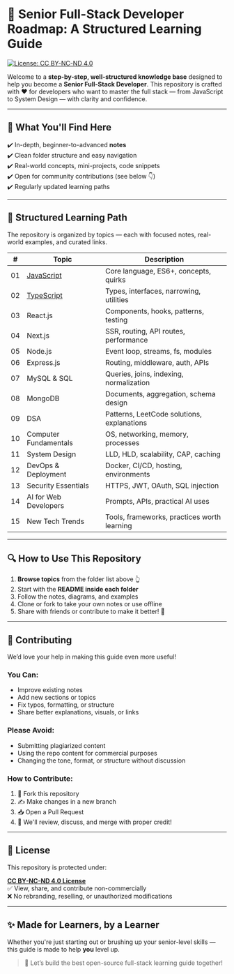 # 📘 Senior Full-Stack Developer Roadmap: A Structured Learning Guide

[![License: CC BY-NC-ND 4.0](https://img.shields.io/badge/License-CC%20BY--NC--ND%204.0-lightgrey.svg)](https://creativecommons.org/licenses/by-nc-nd/4.0/)

Welcome to a **step-by-step, well-structured knowledge base** designed to help you become a **Senior Full-Stack Developer**. This repository is crafted with ❤️ for developers who want to master the full stack — from JavaScript to System Design — with clarity and confidence.

---

## 🧠 What You'll Find Here

✔️ In-depth, beginner-to-advanced **notes**  
✔️ Clean folder structure and easy navigation  
✔️ Real-world concepts, mini-projects, code snippets  
✔️ Open for community contributions (see below 👇)  
✔️ Regularly updated learning paths

---

## 🧱 Structured Learning Path

The repository is organized by topics — each with focused notes, real-world examples, and curated links.

| # | Topic                     | Description |
|---|---------------------------|-------------|
| 01 | [JavaScript](./javascript)               | Core language, ES6+, concepts, quirks |
| 02 | [TypeScript](./TypeScript)               | Types, interfaces, narrowing, utilities |
| 03 | React.js                 | Components, hooks, patterns, testing |
| 04 | Next.js                  | SSR, routing, API routes, performance |
| 05 | Node.js                  | Event loop, streams, fs, modules |
| 06 | Express.js               | Routing, middleware, auth, APIs |
| 07 | MySQL & SQL              | Queries, joins, indexing, normalization |
| 08 | MongoDB                  | Documents, aggregation, schema design |
| 09 | DSA                      | Patterns, LeetCode solutions, explanations |
| 10 | Computer Fundamentals    | OS, networking, memory, processes |
| 11 | System Design            | LLD, HLD, scalability, CAP, caching |
| 12 | DevOps & Deployment      | Docker, CI/CD, hosting, environments |
| 13 | Security Essentials      | HTTPS, JWT, OAuth, SQL injection |
| 14 | AI for Web Developers    | Prompts, APIs, practical AI uses |
| 15 | New Tech Trends          | Tools, frameworks, practices worth learning |

---

## 🔍 How to Use This Repository

1. **Browse topics** from the folder list above 👆  
2. Start with the **README inside each folder**  
3. Follow the notes, diagrams, and examples  
4. Clone or fork to take your own notes or use offline  
5. Share with friends or contribute to make it better! 🤝

---

## 🤝 Contributing

We’d love your help in making this guide even more useful!

### You Can:
- Improve existing notes
- Add new sections or topics
- Fix typos, formatting, or structure
- Share better explanations, visuals, or links

### Please Avoid:
- Submitting plagiarized content
- Using the repo content for commercial purposes
- Changing the tone, format, or structure without discussion

### How to Contribute:
1. 🍴 Fork this repository  
2. ✍️ Make changes in a new branch  
3. 📥 Open a Pull Request  
4. 📣 We'll review, discuss, and merge with proper credit!

---

## 📄 License

This repository is protected under:

**[CC BY-NC-ND 4.0 License](https://creativecommons.org/licenses/by-nc-nd/4.0/)**  
✅ View, share, and contribute non-commercially  
❌ No rebranding, reselling, or unauthorized modifications

---

## ✨ Made for Learners, by a Learner

Whether you're just starting out or brushing up your senior-level skills — this guide is made to help **you** level up.

> 🙌 Let’s build the best open-source full-stack learning guide together!

